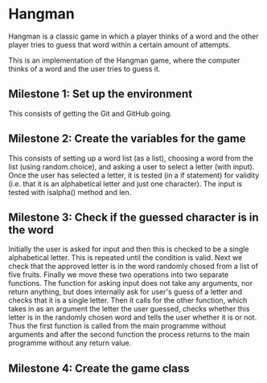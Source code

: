# Hangman
Hangman is a classic game in which a player thinks of a word and the other player tries to guess that word within a certain amount of attempts.

This is an implementation of the Hangman game, where the computer thinks of a word and the user tries to guess it. 

## Milestone 1: Set up the environment

This consists of getting the Git and GitHub going. 

## Milestone 2: Create the variables for the game

This consists of setting up a word list (as a list), choosing a word from the list (using random.choice), and asking a user to select a letter (with input). Once the user has selected a letter, it is tested (in a if statement) for validity (i.e. that it is an alphabetical letter and just one character). The input is tested with isalpha() method and len. 

## Milestone 3: Check if the guessed character is in the word

Initially the user is asked for input and then this is checked to be a single alphabetical letter. This is repeated until the condition is valid. 
Next we check that the approved letter is in the word randomly chosed from a list of five fruits. 
Finally we move these two operations into two separate functions. The function for asking input does not take any arguments, nor return anything, but does internally ask for user's guess of a letter and checks that it is a single letter. Then it calls for the other function, which takes in as an argument the letter the user guessed, checks whether this letter is in the randomly chosen word and tells the user whether it is or not. Thus the first function is called from the main programme without arguments and after the second function the process returns to the main programme without any return value. 

## Milestone 4: Create the game class

